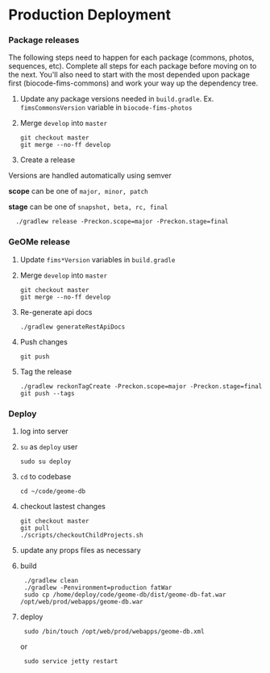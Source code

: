 # Production Deployment

### Package releases

The following steps need to happen for each package (commons, photos, sequences, etc). Complete all steps for each 
package before moving on to the next. You'll also need to start with the most depended upon package first (biocode-fims-commons)
and work your way up the dependency tree.

1. Update any package versions needed in `build.gradle`. Ex. `fimsCommonsVersion` variable in `biocode-fims-photos`

2. Merge `develop` into `master`

       git checkout master
       git merge --no-ff develop
       
3. Create a release       

Versions are handled automatically using semver

**scope** can be one of `major, minor, patch`

**stage** can be one of `snapshot, beta, rc, final`
  
      ./gradlew release -Preckon.scope=major -Preckon.stage=final


### GeOMe release

1. Update `fims*Version` variables in `build.gradle`

2. Merge `develop` into `master`

       git checkout master
       git merge --no-ff develop

3. Re-generate api docs

       ./gradlew generateRestApiDocs

4. Push changes

       git push
       
5. Tag the release

       ./gradlew reckonTagCreate -Preckon.scope=major -Preckon.stage=final
       git push --tags
       
       
### Deploy

1. log into server

2. `su` as `deploy` user

       sudo su deploy
       
3. `cd` to codebase

       cd ~/code/geome-db
       
4. checkout lastest changes

       git checkout master
       git pull
       ./scripts/checkoutChildProjects.sh
       
5. update any props files as necessary

6. build

        ./gradlew clean
        ./gradlew -Penvironment=production fatWar
        sudo cp /home/deploy/code/geome-db/dist/geome-db-fat.war /opt/web/prod/webapps/geome-db.war
        
7. deploy

        sudo /bin/touch /opt/web/prod/webapps/geome-db.xml
        
    or
    
        sudo service jetty restart
